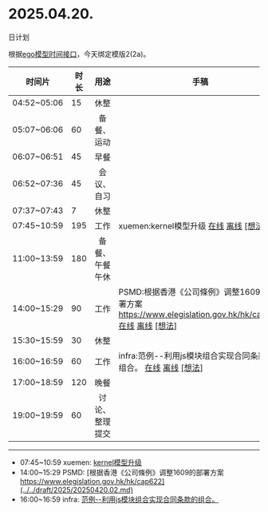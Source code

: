 # 2025.04.20.
日计划

根据[ego模型时间接口](https://gitee.com/hyg/blog/blob/master/timeflow.md)，今天绑定模版2(2a)。

| 时间片 | 时长 | 用途 | 手稿 |
| --- | --- | :---: | --- |
| 04:52~05:06 | 15 | 休整 |  |
| 05:07~06:06 | 60 | 备餐、运动 |  |
| 06:07~06:51 | 45 | 早餐 |  |
| 06:52~07:36 | 45 | 会议、自习 |  |
| 07:37~07:43 | 7 | 休整 |  |
| 07:45~10:59 | 195 | 工作 | xuemen:kernel模型升级 [在线](http://simp.ly/p/3GXNTh) [离线](../../draft/2025/20250420074500.md) <a href="mailto:huangyg@mars22.com?subject=关于2025.04.20.[xuemen:kernel模型升级]任务&body=日期: 20250420%0D%0A序号: 5%0D%0A手稿:../../draft/2025/20250420074500.md%0D%0A---请勿修改邮件主题及以上内容 从下一行开始写您的想法---%0D%0A">[想法]</a> |
| 11:00~13:59 | 180 | 备餐、午餐午休 |  |
| 14:00~15:29 | 90 | 工作 | PSMD:根据香港《公司條例》调整1609的部署方案 https://www.elegislation.gov.hk/hk/cap622 [在线](http://simp.ly/p/lsBYG9) [离线](../../draft/2025/20250420140000.md) <a href="mailto:huangyg@mars22.com?subject=关于2025.04.20.[PSMD:根据香港《公司條例》调整1609的部署方案 https://www.elegislation.gov.hk/hk/cap622]任务&body=日期: 20250420%0D%0A序号: 7%0D%0A手稿:../../draft/2025/20250420140000.md%0D%0A---请勿修改邮件主题及以上内容 从下一行开始写您的想法---%0D%0A">[想法]</a> |
| 15:30~15:59 | 30 | 休整 |  |
| 16:00~16:59 | 60 | 工作 | infra:范例--利用js模块组合实现合同条款的组合。 [在线](http://simp.ly/p/MpcbHD) [离线](../../draft/2025/20250420160000.md) <a href="mailto:huangyg@mars22.com?subject=关于2025.04.20.[infra:范例--利用js模块组合实现合同条款的组合。]任务&body=日期: 20250420%0D%0A序号: 9%0D%0A手稿:../../draft/2025/20250420160000.md%0D%0A---请勿修改邮件主题及以上内容 从下一行开始写您的想法---%0D%0A">[想法]</a> |
| 17:00~18:59 | 120 | 晚餐 |  |
| 19:00~19:59 | 60 | 讨论、整理提交 |  |

---

- 07:45~10:59	xuemen: [kernel模型升级](../../draft/2025/20250420.01.md)
- 14:00~15:29	PSMD: [根据香港《公司條例》调整1609的部署方案 https://www.elegislation.gov.hk/hk/cap622](../../draft/2025/20250420.02.md)
- 16:00~16:59	infra: [范例--利用js模块组合实现合同条款的组合。](../../draft/2025/20250420.03.md)
